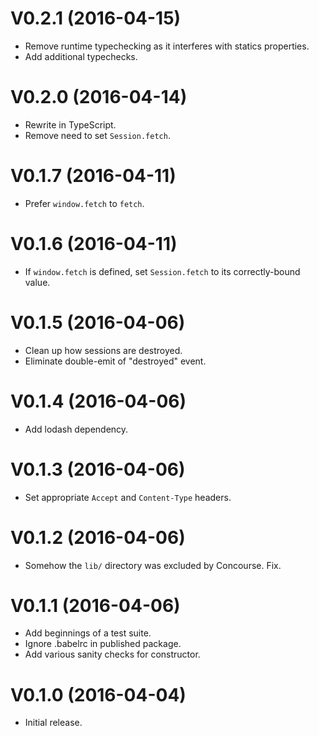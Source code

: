 # V0.2.1 (2016-04-15)

 * Remove runtime typechecking as it interferes with statics properties.
 * Add additional typechecks.

# V0.2.0 (2016-04-14)

 * Rewrite in TypeScript.
 * Remove need to set `Session.fetch`.

# V0.1.7 (2016-04-11)

 * Prefer `window.fetch` to `fetch`.

# V0.1.6 (2016-04-11)

 * If `window.fetch` is defined, set `Session.fetch` to its correctly-bound value.

# V0.1.5 (2016-04-06)

 * Clean up how sessions are destroyed.
 * Eliminate double-emit of "destroyed" event.

# V0.1.4 (2016-04-06)

 * Add lodash dependency.

# V0.1.3 (2016-04-06)

 * Set appropriate `Accept` and `Content-Type` headers.

# V0.1.2 (2016-04-06)

 * Somehow the `lib/` directory was excluded by Concourse. Fix.

# V0.1.1 (2016-04-06)

 * Add beginnings of a test suite.
 * Ignore .babelrc in published package.
 * Add various sanity checks for constructor.

# V0.1.0 (2016-04-04)

 * Initial release.
